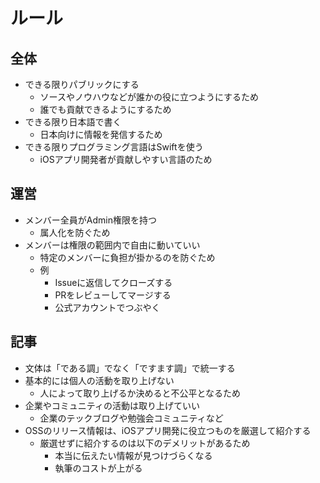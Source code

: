 # ルール

## 全体

- できる限りパブリックにする
  - ソースやノウハウなどが誰かの役に立つようにするため
  - 誰でも貢献できるようにするため
- できる限り日本語で書く
  - 日本向けに情報を発信するため
- できる限りプログラミング言語はSwiftを使う
  - iOSアプリ開発者が貢献しやすい言語のため

## 運営

- メンバー全員がAdmin権限を持つ
  - 属人化を防ぐため
- メンバーは権限の範囲内で自由に動いていい
  - 特定のメンバーに負担が掛かるのを防ぐため
  - 例
    - Issueに返信してクローズする
    - PRをレビューしてマージする
    - 公式アカウントでつぶやく

## 記事

- 文体は「である調」でなく「ですます調」で統一する
- 基本的には個人の活動を取り上げない
  - 人によって取り上げるか決めると不公平となるため
- 企業やコミュニティの活動は取り上げていい
  - 企業のテックブログや勉強会コミュニティなど
- OSSのリリース情報は、iOSアプリ開発に役立つものを厳選して紹介する
  - 厳選せずに紹介するのは以下のデメリットがあるため
    - 本当に伝えたい情報が見つけづらくなる
    - 執筆のコストが上がる
